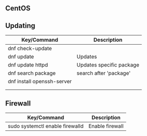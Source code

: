 
## CentOS


## Updating
| Key/Command | Description |
| ----------- | ----------- |
| dnf check-update | |
| dnf update | Updates |
| dnf update httpd | Updates specific package |
| dnf search package | search after 'package' |
| dnf install openssh-server | |
| | |
| | |

## Firewall
| Key/Command | Description |
| ----------- | ----------- |
| sudo systemctl enable firewalld | Enable firewall |
